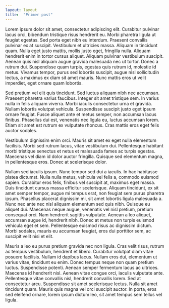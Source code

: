 ```yaml
---
layout: layout
title:  "Primer post"
---
```




Lorem ipsum dolor sit amet, consectetur adipiscing elit. Curabitur pulvinar lacus orci, bibendum tristique risus hendrerit eu. Morbi pharetra ligula ut feugiat egestas. Sed porta eget nibh eu interdum. Praesent convallis pulvinar ex at suscipit. Vestibulum et ultricies massa. Aliquam in tincidunt quam. Nulla eget justo mattis, mollis justo eget, fringilla nulla. Aliquam hendrerit enim in tortor cursus aliquet. Aliquam pulvinar vestibulum suscipit. Aenean quis nisl aliquam augue gravida malesuada nec ut tortor. Donec a rutrum dui. Suspendisse quam turpis, egestas quis rutrum id, molestie id metus. Vivamus tempor, purus sed lobortis suscipit, augue nisl sollicitudin lectus, a maximus ex diam sit amet mauris. Nunc mattis eros ut velit imperdiet, eget ornare quam lobortis.

Sed pretium vel elit quis tincidunt. Sed luctus aliquam nibh nec accumsan. Praesent pharetra varius faucibus. Integer sit amet tristique sem. In varius nulla in felis aliquam viverra. Morbi iaculis consectetur urna et gravida. Nullam lobortis volutpat vehicula. Suspendisse suscipit justo eget ipsum ornare feugiat. Fusce aliquet ante et metus semper, non accumsan lacus finibus. Phasellus dui est, venenatis nec ligula eu, luctus accumsan lorem. Etiam sit amet est rutrum ex vulputate rhoncus. Cras mattis eros eget felis auctor sodales.

Vestibulum dignissim enim orci. Mauris sit amet ex eget nulla elementum facilisis. Morbi sed rutrum lacus, vitae vestibulum dui. Pellentesque habitant morbi tristique senectus et netus et malesuada fames ac turpis egestas. Maecenas vel diam id dolor auctor fringilla. Quisque sed elementum magna, in pellentesque eros. Donec at scelerisque dolor.

Nullam sed iaculis ipsum. Nunc tempor sed dui a iaculis. In hac habitasse platea dictumst. Nulla nulla metus, vehicula vel felis a, commodo euismod sapien. Curabitur eros felis, finibus vel suscipit at, maximus eget massa. Duis tincidunt cursus massa efficitur scelerisque. Aliquam tincidunt, ex sit amet semper tempor, augue mi tempus erat, non feugiat sem purus pharetra ipsum. Phasellus placerat dignissim mi, sit amet lobortis ligula malesuada a. Nunc nec ante nec nisl aliquam elementum sed quis nibh. Quisque eu aliquet dui. Maecenas neque augue, venenatis vel nisl pretium, pretium consequat orci. Nam hendrerit sagittis vulputate. Aenean a leo aliquet, accumsan augue id, hendrerit nibh. Donec at metus non turpis euismod vehicula eget et sem. Pellentesque euismod risus ac dignissim dictum. Morbi sodales, mauris eu accumsan feugiat, eros dui porttitor sem, ac suscipit velit nisi et elit.

Mauris a leo eu purus pretium gravida nec non ligula. Cras velit risus, rutrum ac tempus vestibulum, hendrerit et libero. Curabitur volutpat diam vitae posuere facilisis. Nullam id dapibus lacus. Nullam eros dui, elementum ut varius vitae, tincidunt eu enim. Donec tempus neque non quam pretium luctus. Suspendisse potenti. Aenean semper fermentum lacus ac ultrices. Maecenas id hendrerit nisl. Aenean vitae congue orci, iaculis vulputate ante. Pellentesque vitae convallis nisl, hendrerit convallis lorem. Sed at consectetur arcu. Suspendisse sit amet scelerisque lectus. Nulla sit amet tincidunt quam. Mauris quis magna vel orci suscipit auctor. In porta, eros sed eleifend ornare, lorem ipsum dictum leo, sit amet tempus sem tellus vel ligula. 
